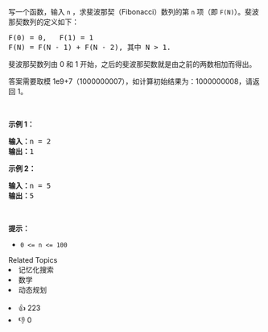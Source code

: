 <p>写一个函数，输入 <code>n</code> ，求斐波那契（Fibonacci）数列的第 <code>n</code> 项（即 <code>F(N)</code>）。斐波那契数列的定义如下：</p>

<pre>
F(0) = 0,   F(1) = 1
F(N) = F(N - 1) + F(N - 2), 其中 N > 1.</pre>

<p>斐波那契数列由 0 和 1 开始，之后的斐波那契数就是由之前的两数相加而得出。</p>

<p>答案需要取模 1e9+7（1000000007），如计算初始结果为：1000000008，请返回 1。</p>

<p> </p>

<p><strong>示例 1：</strong></p>

<pre>
<strong>输入：</strong>n = 2
<strong>输出：</strong>1
</pre>

<p><strong>示例 2：</strong></p>

<pre>
<strong>输入：</strong>n = 5
<strong>输出：</strong>5
</pre>

<p> </p>

<p><strong>提示：</strong></p>

<ul>
	<li><code>0 <= n <= 100</code></li>
</ul>
<div><div>Related Topics</div><div><li>记忆化搜索</li><li>数学</li><li>动态规划</li></div></div><br><div><li>👍 223</li><li>👎 0</li></div>